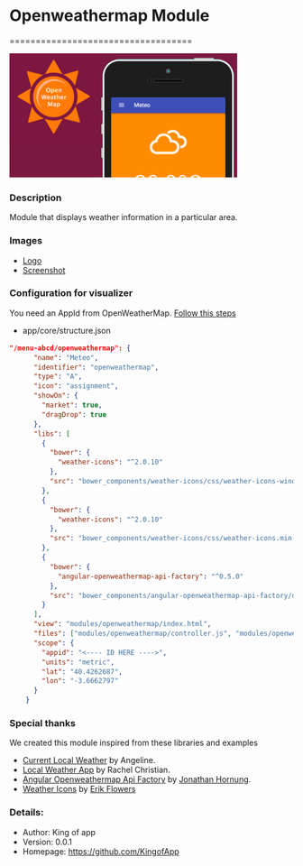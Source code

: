 # Openweathermap Module
===================================

![openweathermap-popover](images/popover.png)

### Description


Module that displays weather information in a particular area.

### Images
- [Logo](images/logo.png)
- [Screenshot](images/screenshot01.png)

### Configuration for visualizer

You need an AppId from OpenWeatherMap. [Follow this steps](http://openweathermap.org/appid)

- app/core/structure.json
```json
"/menu-abcd/openweathermap": {
      "name": "Meteo",
      "identifier": "openweathermap",
      "type": "A",
      "icon": "assignment",
      "showOn": {
        "market": true,
        "dragDrop": true
      },
      "libs": [
        {
          "bower": {
            "weather-icons": "^2.0.10"
          },
          "src": "bower_components/weather-icons/css/weather-icons-wind.min.css"
        },
        {
          "bower": {
            "weather-icons": "^2.0.10"
          },
          "src": "bower_components/weather-icons/css/weather-icons.min.css"
        },
        {
          "bower": {
            "angular-openweathermap-api-factory": "^0.5.0"
          },
          "src": "bower_components/angular-openweathermap-api-factory/dist/angular-openweathermap-api-factory.min.js"
        }
      ],
      "view": "modules/openweathermap/index.html",
      "files": ["modules/openweathermap/controller.js", "modules/openweathermap/style.html"],
      "scope": {
        "appid": "<---- ID HERE ---->",
        "units": "metric",
        "lat": "40.4262687",
        "lon": "-3.6662797"
      }
    }
```

### Special thanks

We created this module inspired from these libraries and examples

- [Current Local Weather](http://codepen.io/atamyo/pen/jAmQZK) by Angeline.
- [Local Weather App](https://codepen.io/r_christian/pen/NNKLNz) by Rachel Christian.
- [Angular Openweathermap Api Factory](https://github.com/JohnnyTheTank/angular-openweathermap-api-factory) by [Jonathan Hornung](https://github.com/JohnnyTheTank/).
- [Weather Icons](https://erikflowers.github.io/weather-icons/) by [Erik Flowers](https://github.com/erikflowers)


### Details:

- Author: King of app
- Version: 0.0.1
- Homepage: https://github.com/KingofApp
